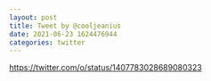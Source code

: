 ```yaml
--- 
layout: post 
title: Tweet by @cooljeanius 
date: 2021-06-23 1624476944 
categories: twitter 
--- 
```

https://twitter.com/o/status/1407783028689080323